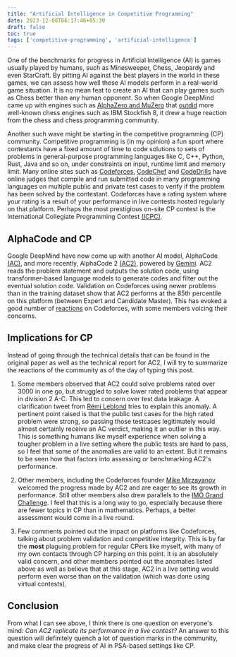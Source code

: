 ```yaml
---
title: "Artificial Intelligence in Competitive Programming"
date: 2023-12-08T06:17:46+05:30
draft: false
toc: true
tags: ['competitive-programming', 'artificial-intelligence']
---
```


One of the benchmarks for progress in Artificial Intelligence (AI) is games
usually played by humans, such as Minesweeper, Chess, Jeopardy and even
StarCraft. By pitting AI against the best players in the world in these games,
we can assess how well these AI models perform in a real-world game situation.
It is no mean feat to create an AI that can play games such as Chess better than
any human opponent. So when Google DeepMind came up with engines such as
[AlphaZero and
MuZero](https://deepmind.google/technologies/alphazero-and-muzero/) that
[outdid](https://www.science.org/doi/10.1126/science.aar6404) more well-known
chess engines such as IBM Stockfish 8, it drew a huge reaction from the chess
and chess programming community.

Another such wave might be starting in the competitive programming (CP)
community. Competitive programming is (in my opinion) a fun sport where
contestants have a fixed amount of time to code solutions to sets of problems in
general-purpose programming languages like C, C++, Python, Rust, Java and so on,
under constraints on input, runtime limit and memory limit. Many online sites
such as [Codeforces](https://codeforces.com),
[CodeChef](https://www.codechef.com/) and [CodeDrills](https://codedrills.io/)
have online judges that compile and run submitted code in many programming
languages on multiple public and private test cases to verify if the problem has
been solved by the contestant. Codeforces have a rating system where your rating
is a result of your performance in live contests hosted regularly on that
platform. Perhaps the most prestigious on-site CP contest is the International
Collegiate Programming Contest [(ICPC)](https://icpc.global).

## AlphaCode and CP

Google DeepMind have now come up with another AI model, AlphaCode
[(AC)](https://alphacode.deepmind.com/), and more recently, AlphaCode 2
[(AC2)](https://storage.googleapis.com/deepmind-media/AlphaCode2/AlphaCode2_Tech_Report.pdf),
powered by [Gemini](https://deepmind.google/technologies/gemini/). AC2 reads the
problem statement and outputs the solution code, using transformer-based
language models to generate codes and filter out the eventual solution code.
Validation on Codeforces using newer problems than in the training dataset show
that AC2 performs at the 85th percentile on this platform (between Expert and
Candidate Master). This has evoked a good number of
[reactions](https://codeforces.com/blog/entry/123035) on Codeforces, with some
members voicing their concerns.

## Implications for CP

Instead of going through the technical details that can be found in the original
paper as well as the technical report for AC2, I will try to summarize the
reactions of the community as of the day of typing this post.

1. Some members observed that AC2 could solve problems rated over 3000 in one
   go, but struggled to solve lower rated problems that appear in division 2
   A-C. This led to concern over test data leakage. A clarification tweet from
   [Rémi Leblond](https://twitter.com/RemiLeblond/status/1732677521290789235)
   tries to explain this anomaly. A pertinent point raised is that the public
   test cases for the high rated problem were strong, so passing those testcases
   legitimately would almost certainly receive an AC verdict, making it an
   outlier in this way. This is something humans like myself experience when
   solving a tougher problem in a live setting where the public tests are hard
   to pass, so I feel that some of the anomalies are valid to an extent. But it
   remains to be seen how that factors into assessing or benchmarking AC2's
   performance.

2. Other members, including the Codeforces founder [Mike
   Mirzayanov](https://codeforces.com/profile/MikeMirzayanov) welcomed the
   progress made by AC2 and are eager to see its growth in performance. Still
   other members also drew parallels to the [IMO Grand
   Challenge](https://imo-grand-challenge.github.io/). I feel that this is a
   long way to go, especially because there are fewer topics in CP than in
   mathematics. Perhaps, a better assessment would come in a live round.

3. Few comments pointed out the impact on platforms like Codeforces, talking
   about problem validation and competitive integrity. This is by far the
   **most** plaguing problem for regular CPers like myself, with many of my own
   contacts through CP harping on this point. It is an absolutely valid concern,
   and other members pointed out the anomalies listed above as well as believe
   that at this stage, AC2 in a live setting would perform even worse than on
   the validation (which was done using virtual contests).

## Conclusion

From what I can see above, I think there is one question on everyone's mind:
_Can AC2 replicate its performance in a live contest?_ An answer to this
question will definitely quench a lot of question marks in the community, and
make clear the progress of AI in PSA-based settings like CP.
